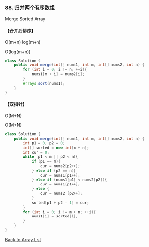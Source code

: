 ### 88. 归并两个有序数组

Merge Sorted Array

#### 【合并后排序】

O(m+n) log(m+n)

O(log(m+n))

```java
class Solution {
    public void merge(int[] nums1, int m, int[] nums2, int n) {
        for (int i = 0; i != n; ++i){
            nums1[m + i] = nums2[i];
        }
        Arrays.sort(nums1);
    }
}
```





#### 【双指针】

O(M+N)

O(M+N)

```java
class Solution {
    public void merge(int[] nums1, int m, int[] nums2, int n) {
        int p1 = 0, p2 = 0;
        int[] sorted = new int[m + n];
        int cur = 0;
        while (p1 < m || p2 < n){
            if (p1 == m){
                cur = nums2[p2++];
            } else if (p2 == n){
                cur = nums1[p1++];
            } else if (nums1[p1] < nums2[p2]){
                cur = nums1[p1++];
            } else {
                cur = nums2 [p2++];
            }
            sorted[p1 + p2 - 1] = cur;
        }
        for (int i = 0; i != m + n; ++i){
            nums1[i] = sorted[i];
        }
    }
}
```





[Back to Array List](https://github.com/xiaoshuzhao/leetcode-notes-java/blob/main/%E6%95%B0%E6%8D%AE%E7%BB%93%E6%9E%84/%E6%95%B0%E7%BB%84/Array%20List.md)
